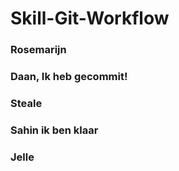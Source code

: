 # Skill-Git-Workflow

### Rosemarijn

### Daan, Ik heb gecommit!

### Steale

### Sahin ik ben klaar

### Jelle
 
